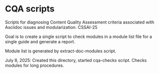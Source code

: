 # CQA scripts

Scripts for diagnosing Content Quality Assessment criteria associated with Asciidoc issues and modularization. CSSAI-25

Goal is to create a single script to check modules in a module list file for a single guide and generate a report.

Module list is generated by extract-doc-modules script.

July 8, 2025: Created this directory, started cqa-checks script. Checks modules for long procedures.